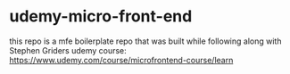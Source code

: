 # udemy-micro-front-end
this repo is a mfe boilerplate repo that was built while following along with Stephen Griders udemy course: https://www.udemy.com/course/microfrontend-course/learn